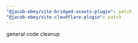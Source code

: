 ```yaml
---
"@jacob-ebey/vite-bridged-assets-plugin": patch
"@jacob-ebey/vite-cloudflare-plugin": patch
---
```


general code cleanup
